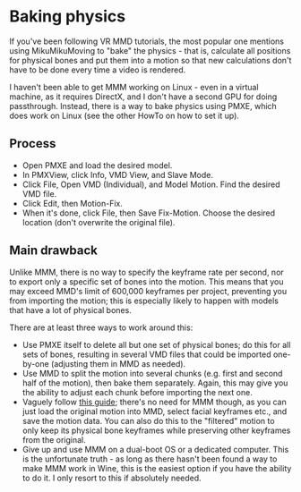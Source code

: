 # Baking physics

If you've been following VR MMD tutorials, the most popular one mentions using MikuMikuMoving to "bake" the physics - that is, calculate all positions for physical bones and put them into a motion so that new calculations don't have to be done every time a video is rendered.

I haven't been able to get MMM working on Linux - even in a virtual machine, as it requires DirectX, and I don't have a second GPU for doing passthrough. Instead, there is a way to bake physics using PMXE, which does work on Linux (see the other HowTo on how to set it up).

## Process

- Open PMXE and load the desired model.
- In PMXView, click Info, VMD View, and Slave Mode.
- Click File, Open VMD (Individual), and Model Motion. Find the desired VMD file.
- Click Edit, then Motion-Fix.
- When it's done, click File, then Save Fix-Motion. Choose the desired location (don't overwrite the original file).

## Main drawback

Unlike MMM, there is no way to specify the keyframe rate per second, nor to export only a specific set of bones into the motion. This means that you may exceed MMD's limit of 600,000 keyframes per project, preventing you from importing the motion; this is especially likely to happen with models that have a lot of physical bones.

There are at least three ways to work around this:

- Use PMXE itself to delete all but one set of physical bones; do this for all sets of bones, resulting in several VMD files that could be imported one-by-one (adjusting them in MMD as needed).
- Use MMD to split the motion into several chunks (e.g. first and second half of the motion), then bake them separately. Again, this may give you the ability to adjust each chunk before importing the next one.
- Vaguely follow [this guide](https://www.deviantart.com/hanaki-han/art/How-to-load-motions-with-frame-limit-in-MMD-720369010); there's no need for MMM though, as you can just load the original motion into MMD, select facial keyframes etc., and save the motion data. You can also do this to the "filtered" motion to only keep its physical bone keyframes while preserving other keyframes from the original.
- Give up and use MMM on a dual-boot OS or a dedicated computer. This is the unfortunate truth - as long as there hasn't been found a way to make MMM work in Wine, this is the easiest option if you have the ability to do it. I only resort to this if absolutely needed.
